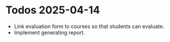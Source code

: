 # Todos 2025-04-14

- Link evaluation form to courses so that students can evaluate.
- Implement generating report.
